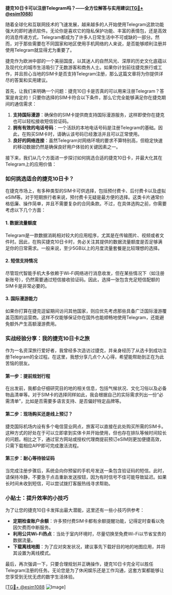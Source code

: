 **捷克10日卡可以注册Telegram吗？——全方位解答与实用建议[[TG💪+ @esim1088](https://t.me/s/esim1088)]**

随着全球化和互联网技术的飞速发展，越来越多的人开始使用Telegram这款功能强大的即时通讯软件。无论你是喜欢它的隐私保护功能、丰富的表情包，还是高效的消息传递方式，Telegram都成为了许多人日常生活中不可或缺的一部分。然而，对于那些需要在不同国家和地区使用手机网络的人来说，是否能够顺利注册并使用Telegram就显得尤为重要了。

捷克作为欧洲中部的一个美丽国度，以其迷人的自然风光、深厚的历史文化底蕴以及现代化的城市生活吸引了无数游客和商务人士。如果你计划前往捷克旅行或工作，并且担心当地的SIM卡是否支持Telegram注册，那么这篇文章将为你提供详尽的答案和实用建议。

首先，让我们来明确一个问题：捷克10日卡是否真的可以用来注册Telegram？答案是肯定的！只要你选择的SIM卡符合以下条件，那么它完全能够满足你在捷克期间的通信需求：

1. **支持国际漫游**：确保你的SIM卡提供商支持国际漫游服务，这样即使你在捷克也可以轻松接收短信验证码。
2. **拥有有效的电话号码**：一个活跃的本地电话号码是注册Telegram的基础。因此，在购买SIM卡时，请确认该号码已经激活并且可以正常使用。
3. **良好的网络连接**：虽然Telegram对网络环境的要求不算特别高，但稳定快速的移动数据仍然是确保良好用户体验的关键因素之一。

接下来，我们从几个方面进一步探讨如何挑选合适的捷克10日卡，并最大化其在Telegram上的应用价值：

### 如何挑选适合的捷克10日卡？

在捷克市场上，有多种类型的SIM卡可供选择，包括预付费卡、后付费卡以及虚拟eSIM等。对于短期旅行者来说，预付费卡无疑是最方便的选择。这类卡片通常价格低廉、操作简单，并且不需要复杂的合同条款。不过，在具体选购之前，你需要考虑以下几个方面：

#### 1. 数据流量额度
Telegram是一款数据消耗相对较大的应用程序，尤其是在传输图片、视频或者文件时。因此，在购买捷克10日卡时，务必关注其提供的数据流量额度是否足够满足你的日常需求。一般来说，至少5GB以上的月度流量套餐是比较理想的选择。

#### 2. 短信支持情况
尽管现代智能手机大多依赖于Wi-Fi网络进行消息收发，但在某些情况下（如注册新账号），仍然需要通过短信接收验证码。因此，选择一张包含充足短信配额的SIM卡是非常必要的。

#### 3. 国际漫游能力
如果你打算在捷克逗留期间访问其他国家，则应优先考虑那些具备广泛国际漫游覆盖范围的运营商。这样不仅能够保证你在国外也能顺畅地使用Telegram，还能避免额外产生高额漫游费用。

### 实战经验分享：我的捷克10日卡之旅

作为一名资深旅行爱好者，我曾经多次造访过捷克，并亲身经历了从选卡到成功注册Telegram的全过程。在这里，我想分享几点个人心得，希望能帮助到正在为此苦恼的朋友。

#### 第一步：提前规划行程
在出发前，我都会仔细研究目的地的相关信息，包括气候状况、文化习俗以及必备物品清单等。对于SIM卡的选择同样如此，我会根据自己的实际需求列出一份“必需清单”，比如是否需要多语言支持、是否偏好特定品牌等。

#### 第二步：现场购买还是线上预订？
捷克国际机场内设有多个电信营业网点，旅客可以直接在此处购买所需的SIM卡。这种方式的好处在于可以立即拿到实体卡并开始使用，但也存在排队等候时间较长的问题。相比之下，通过官方网站或授权代理商提前预订eSIM则更加便捷高效，只需下载相应APP即可完成激活流程。

#### 第三步：耐心等待验证码
当完成注册步骤后，系统会向你预留的手机号发送一条包含验证码的短信。此时，请保持冷静，不要急于点击重新发送按钮，因为有时信号不佳可能导致延迟。如果长时间未收到短信，可以尝试拨打客服热线寻求帮助。

### 小贴士：提升效率的小技巧

为了让您的捷克10日卡发挥出最大潜能，这里还有一些小技巧供参考：

- **定期检查账户余额**：许多预付费SIM卡都有余额提醒功能，记得定时查看以免因欠费而中断服务。
- **利用公共Wi-Fi热点**：当处于室内环境时，尽量切换至免费Wi-Fi以节省宝贵的数据流量。
- **下载离线地图**：为了应对突发状况，建议事先下载好目的地的地图应用，并将其设置为离线模式。

最后，再次强调一下，只要合理规划并正确操作，捷克10日卡完全可以胜任Telegram注册的任务。无论您是为了休闲娱乐还是工作沟通，这套方案都能够让您享受到无忧无虑的数字生活体验。

[[TG💪+ @esim1088](https://t.me/s/esim1088) ![Image](https://i.postimg.cc/4NQfJmqS/Snipaste-2025-05-13-00-14-12.png)]